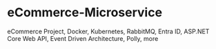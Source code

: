 # eCommerce-Microservice
eCommerce Project, Docker, Kubernetes, RabbitMQ, Entra ID, ASP.NET Core Web API, Event Driven Architecture, Polly, more
